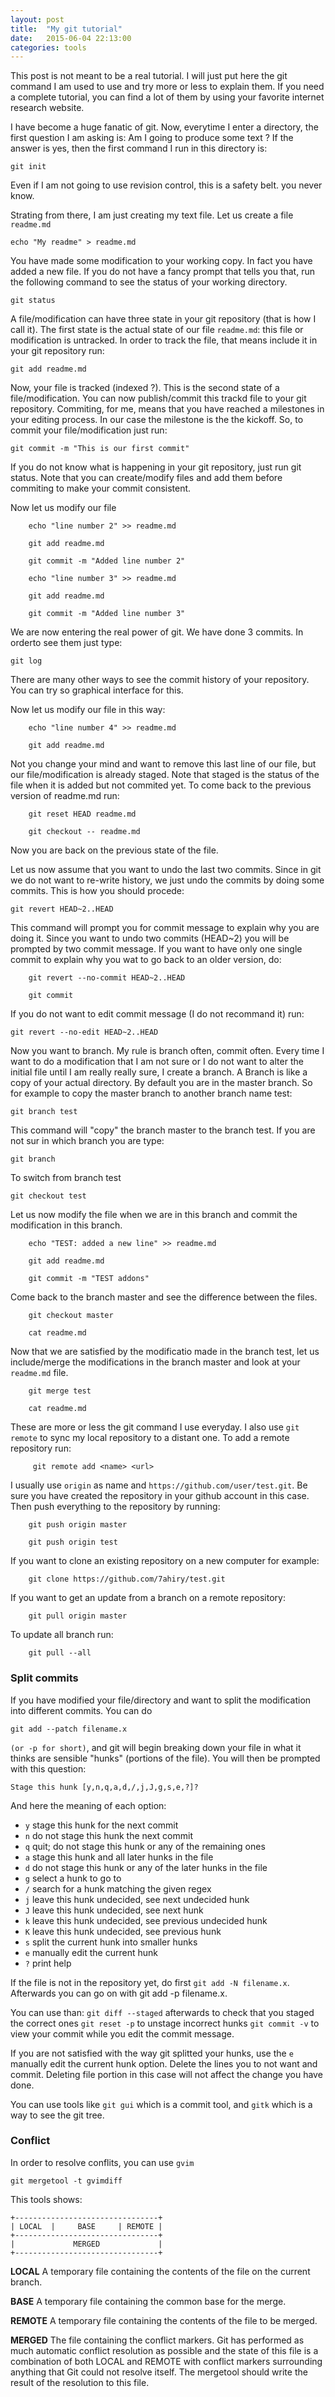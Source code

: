 ```yaml
---
layout: post
title:  "My git tutorial"
date:   2015-06-04 22:13:00
categories: tools
---
```


This post is not meant to be a real tutorial. I will just put here the git
command I am used to use and try more or less to explain them. If you need
a complete tutorial, you can find a lot of them by using your favorite internet
research website.

I have become a huge fanatic of git. Now, everytime I enter a directory, the
first question I am asking is: Am I going to produce some text ? If the answer
is yes, then the first command I run in this directory is:

```
git init
```

Even if I am not going to use revision control, this is a safety belt. you
never know.

Strating from there, I am just creating my text file. Let us create a file
`readme.md`

```
echo "My readme" > readme.md
```

You have made some modification to your working copy. In fact you have added
a new file. If you do not have a fancy prompt that tells you that, run the
following command to see the status of your working directory.

```
git status
```

A file/modification can have three state in your git repository (that is how
I call it). The first state is the actual state of our file `readme.md`: this
file or modification is untracked. In order to track the file, that means
include it in your git repository run:

```
git add readme.md
```

Now, your file is tracked (indexed ?). This is the second state of
a file/modification. You can now publish/commit this trackd file to your git
repository. Commiting, for me, means that you have reached a milestones in your
editing process. In our case the milestone is the the kickoff. So, to commit
your file/modification just run:

```
git commit -m "This is our first commit"
```

If you do not know what is happening in your git repository, just run git
status. Note that you can create/modify files and add them before commiting to
make your commit consistent.

Now let us modify our file

```
    echo "line number 2" >> readme.md
```

```
    git add readme.md
```

```
    git commit -m "Added line number 2"
```

```
    echo "line number 3" >> readme.md
```

```
    git add readme.md
```

```
    git commit -m "Added line number 3"
```

We are now entering the real power of git. We have done 3 commits. In orderto
see them just type:

```
git log
```

There are many other ways to see the commit history of your repository. You can
try so graphical interface for this.

Now let us modify our file in this way:

```
    echo "line number 4" >> readme.md
```

```
    git add readme.md
```

Not you change your mind and want to remove this last line of our file, but our
file/modification is already staged. Note that staged is the status of the file
when it is added but not commited yet. To come back to the previous version of
readme.md run:

```
    git reset HEAD readme.md
```

```
    git checkout -- readme.md
```

Now you are back on the previous state of the file.

Let us now assume that you want to undo the last two commits. Since in git we
do not want to re-write history, we just undo the commits by doing some
commits. This is how you should procede:

```
git revert HEAD~2..HEAD
```

This command will prompt you for commit message to explain why you are doing
it. Since you want to undo two commits (HEAD~2) you will be prompted by two
commit message. If you want to have only one single commit to explain why you
wat to go back to an older version, do:

```
    git revert --no-commit HEAD~2..HEAD
```

```
    git commit
```

If you do not want to edit commit message (I do not recommand it) run:

```
git revert --no-edit HEAD~2..HEAD
```

Now you want to branch. My rule is branch often, commit often. Every
time I want to do a modification that I am not sure or I do not want to alter
the initial file until I am really really sure, I create a branch. A Branch is
like a copy of your actual directory. By default you are in the master branch.
So for example to copy the master branch to another branch name test:

```
git branch test
```

This command will "copy" the branch master to the branch test. If you are not
sur in which branch you are type:

```
git branch
```

To switch from branch test

```
git checkout test
```

Let us now modify the file when we are in this branch and commit the
modification in this branch.

```
    echo "TEST: added a new line" >> readme.md
```

```
    git add readme.md
```

```
    git commit -m "TEST addons"
```

Come back to the branch master and see the difference between the files.

```
    git checkout master
```

```
    cat readme.md
```

Now that we are satisfied by the modificatio made in the branch test, let us
include/merge the modifications in the branch master and look at your
`readme.md` file.

```
    git merge test
```

```
    cat readme.md
```


These are more or less the git command I use everyday. I also use `git remote`
to sync my local repository to a distant one. To add a remote repository run:

```
     git remote add <name> <url>
```

I usually use `origin` as name and `https://github.com/user/test.git`. Be sure
you have created the repository in your github account in this case. Then push
everything to the repository by running:

```
    git push origin master
```

```
    git push origin test
```

If you want to clone an existing repository on a new computer for example:

```
    git clone https://github.com/7ahiry/test.git
```

If you want to get an update from a branch on a remote repository:

```
    git pull origin master
```

To update all branch run:

```
    git pull --all
```

### Split commits 

If you have modified your file/directory and want to split the modification into different commits. 
You can do 
```
git add --patch filename.x
``` 

`(or -p for short)`, and git will begin breaking down your file in what it thinks are sensible "hunks" (portions of the file). You will then be prompted with this question:

```
Stage this hunk [y,n,q,a,d,/,j,J,g,s,e,?]?
```

And here the meaning of each option:

- `y` stage this hunk for the next commit
- `n` do not stage this hunk the next commit
- `q` quit; do not stage this hunk or any of the remaining ones
- `a` stage this hunk and all later hunks in the file
- `d` do not stage this hunk or any of the later hunks in the file
- `g` select a hunk to go to
- `/` search for a hunk matching the given regex
- `j` leave this hunk undecided, see next undecided hunk
- `J` leave this hunk undecided, see next hunk
- `k` leave this hunk undecided, see previous undecided hunk
- `K` leave this hunk undecided, see previous hunk
- `s` split the current hunk into smaller hunks
- `e` manually edit the current hunk
- `?` print help

If the file is not in the repository yet, do first `git add -N filename.x`. Afterwards you can go on with git add -p filename.x.

You can use than: `git diff --staged` afterwards to check that you staged the correct ones `git reset -p` to unstage incorrect hunks `git commit -v` to view your commit while you edit the commit message.

If you are not satisfied with the way git splitted your hunks, use the `e` manually edit the current hunk option. Delete the lines you to not want and commit. Deleting file portion in this case will not affect the change you have done. 


You can use tools like `git gui` which is a commit tool, and `gitk` which is a way to see the git tree.


### Conflict
In order to resolve conflits, you can use `gvim`

```
git mergetool -t gvimdiff  
```

This tools shows:
```
+--------------------------------+
| LOCAL  |     BASE     | REMOTE |
+--------------------------------+
|             MERGED             |
+--------------------------------+
```

__LOCAL__
A temporary file containing the contents of the file on the current branch.

__BASE__
A temporary file containing the common base for the merge.

__REMOTE__
A temporary file containing the contents of the file to be merged.

__MERGED__
The file containing the conflict markers. Git has performed as much automatic conflict resolution as possible and the state of this file is a combination of both LOCAL and REMOTE with conflict markers surrounding anything that Git could not resolve itself. The mergetool should write the result of the resolution to this file.
